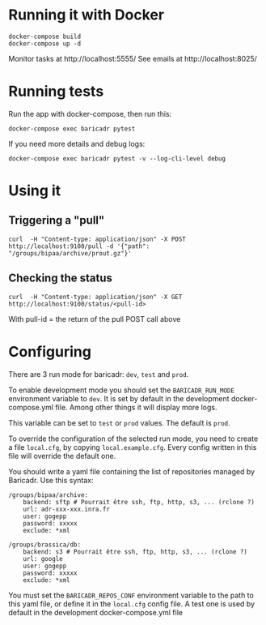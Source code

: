 # Running it with Docker

```
docker-compose build
docker-compose up -d
```

Monitor tasks at http://localhost:5555/
See emails at http://localhost:8025/

# Running tests

Run the app with docker-compose, then run this:

```
docker-compose exec baricadr pytest
```

If you need more details and debug logs:

```
docker-compose exec baricadr pytest -v --log-cli-level debug
```

# Using it

## Triggering a "pull"

`curl  -H "Content-type: application/json" -X POST http://localhost:9100/pull -d '{"path": "/groups/bipaa/archive/prout.gz"}'`

## Checking the status

`curl  -H "Content-type: application/json" -X GET http://localhost:9100/status/<pull-id>`

With pull-id = the return of the pull POST call above

# Configuring

There are 3 run mode for baricadr: `dev`, `test` and `prod`.

To enable development mode you should set the `BARICADR_RUN_MODE` environment variable to `dev`. It is set by default in the development docker-compose.yml file. Among other things it will display more logs.

This variable can be set to `test` or `prod` values. The default is `prod`.

To override the configuration of the selected run mode, you need to create a file `local.cfg`, by copying `local.example.cfg`. Every config written in this file will override the default one.

You should write a yaml file containing the list of repositories managed by Baricadr. Use this syntax:

```
/groups/bipaa/archive:
    backend: sftp # Pourrait être ssh, ftp, http, s3, ... (rclone ?)
    url: adr-xxx-xxx.inra.fr
    user: gogepp
    password: xxxxx
    exclude: *xml

/groups/brassica/db:
    backend: s3 # Pourrait être ssh, ftp, http, s3, ... (rclone ?)
    url: google
    user: gogepp
    password: xxxxx
    exclude: *xml
```

You must set the `BARICADR_REPOS_CONF` environment variable to the path to this yaml file, or define it in the `local.cfg` config file. A test one is used by default in the development docker-compose.yml file
